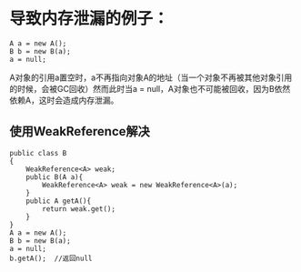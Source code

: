 # 导致内存泄漏的例子：
```
A a = new A();
B b = new B(a);
a = null;
```
A对象的引用a置空时，a不再指向对象A的地址（当一个对象不再被其他对象引用的时候，会被GC回收）然而此时当a = null，A对象也不可能被回收，因为B依然依赖A，这时会造成内存泄漏。
## 使用WeakReference解决
```
public class B
{
    WeakReference<A> weak;
    public B(A a){
        WeakReference<A> weak = new WeakReference<A>(a);
    }
    public A getA(){
        return weak.get();
    }
}
A a = new A();
B b = new B(a);
a = null;
b.getA();  //返回null
```